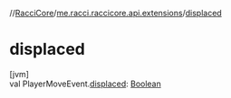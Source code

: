 //[RacciCore](../../index.md)/[me.racci.raccicore.api.extensions](index.md)/[displaced](displaced.md)

# displaced

[jvm]\
val PlayerMoveEvent.[displaced](displaced.md): [Boolean](https://kotlinlang.org/api/latest/jvm/stdlib/kotlin/-boolean/index.html)
